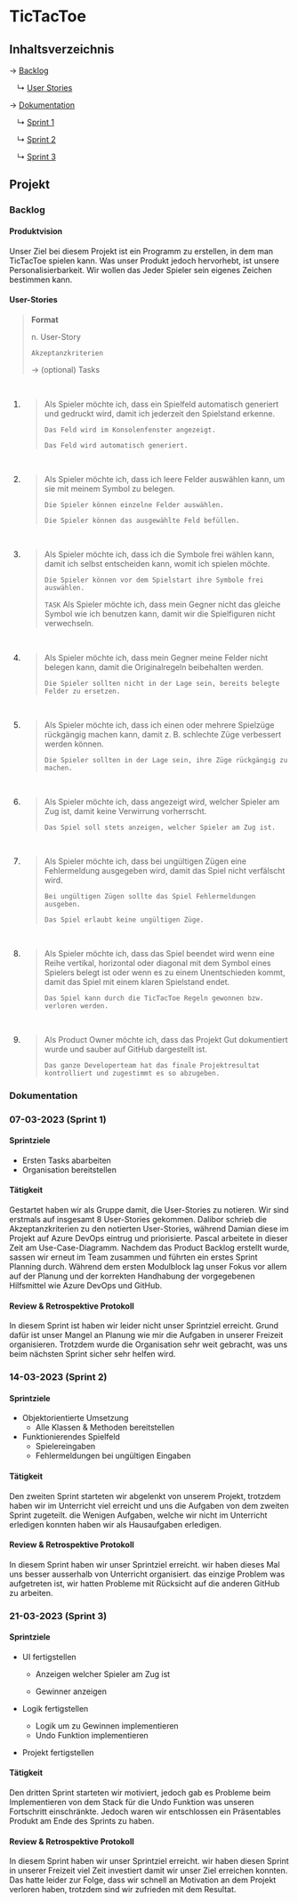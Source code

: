 
# TicTacToe

## Inhaltsverzeichnis

→ [Backlog](#backlog)

&emsp;↳ [User Stories](#user-stories)&emsp;

→ [Dokumentation](#dokumentation)

&emsp;↳ [Sprint 1](#14-03-2023-sprint-1)

&emsp;↳ [Sprint 2](#14-03-2023-sprint-2)

&emsp;↳ [Sprint 3](#14-03-2023-sprint-3)

## Projekt

### Backlog

####  Produktvision

Unser Ziel bei diesem Projekt ist ein Programm zu erstellen, in dem man TicTacToe spielen kann. Was unser Produkt jedoch hervorhebt, ist unsere Personalisierbarkeit. Wir wollen das Jeder Spieler sein eigenes Zeichen bestimmen kann.

#### User-Stories

> **Format**
>
> n. User-Story
>
> `Akzeptanzkriterien`
>
> 	-> (optional) Tasks

<br>

1. > Als Spieler möchte ich, dass ein Spielfeld automatisch generiert und gedruckt wird, damit ich jederzeit den Spielstand erkenne.
   >
   > `Das Feld wird im Konsolenfenster angezeigt.`
   >
   > `Das Feld wird automatisch generiert.`

   <br>

2. > Als Spieler möchte ich, dass ich leere Felder auswählen kann, um sie mit meinem Symbol zu belegen.
   >
   > `Die Spieler können einzelne Felder auswählen.`
   >
   > `Die Spieler können das ausgewählte Feld befüllen.`

   <br>

3. > Als Spieler möchte ich, dass ich die Symbole frei wählen kann, damit ich selbst entscheiden kann, womit ich spielen möchte.
   >
   > `Die Spieler können vor dem Spielstart ihre Symbole frei auswählen.`
   >
   > `TASK` Als Spieler möchte ich, dass mein Gegner nicht das gleiche Symbol wie ich benutzen kann, damit wir die Spielfiguren nicht verwechseln.

   <br>

4. > Als Spieler möchte ich, dass mein Gegner meine Felder nicht belegen kann, damit die Originalregeln beibehalten werden.
   >
   > `Die Spieler sollten nicht in der Lage sein, bereits belegte Felder zu ersetzen.`

   <br>

5. > Als Spieler möchte ich, dass ich einen oder mehrere Spielzüge rückgängig machen kann, damit z. B. schlechte Züge verbessert werden können.
   >
   > `Die Spieler sollten in der Lage sein, ihre Züge rückgängig zu machen.`

   <br>

6. > Als Spieler möchte ich, dass angezeigt wird, welcher Spieler am Zug ist, damit keine Verwirrung vorherrscht.
   >
   > `Das Spiel soll stets anzeigen, welcher Spieler am Zug ist.`

   <br>

7. > Als Spieler möchte ich, dass bei ungültigen Zügen eine Fehlermeldung ausgegeben wird, damit das Spiel nicht verfälscht wird.
   >
   > `Bei ungültigen Zügen sollte das Spiel Fehlermeldungen ausgeben.`
   >
   > `Das Spiel erlaubt keine ungültigen Züge.`

   <br>

8. > Als Spieler möchte ich, dass das Spiel beendet wird wenn eine Reihe vertikal, horizontal oder diagonal mit dem Symbol eines Spielers belegt ist oder wenn es zu einem Unentschieden kommt, damit das Spiel mit einem klaren Spielstand endet.
   >
   > `Das Spiel kann durch die TicTacToe Regeln gewonnen bzw. verloren werden. `

   <br>

9. > Als Product Owner möchte ich, dass das Projekt Gut dokumentiert wurde und sauber auf GitHub dargestellt ist.
   >
   > `Das ganze Developerteam hat das finale Projektresultat kontrolliert und zugestimmt es so abzugeben. `

      

### Dokumentation

### 07-03-2023 (Sprint 1)

#### Sprintziele

- Ersten Tasks abarbeiten
- Organisation bereitstellen

#### Tätigkeit

Gestartet haben wir als Gruppe damit, die User-Stories zu notieren. Wir sind erstmals auf insgesamt 8 User-Stories gekommen. Dalibor schrieb die Akzeptanzkriterien zu den notierten User-Stories, während Damian diese im Projekt auf Azure DevOps eintrug und priorisierte. Pascal arbeitete in dieser Zeit am Use-Case-Diagramm. Nachdem das Product Backlog erstellt wurde, sassen wir erneut im Team zusammen und führten ein erstes Sprint Planning durch. Während dem ersten Modulblock lag unser Fokus vor allem auf der Planung und der korrekten Handhabung der vorgegebenen Hilfsmittel wie Azure DevOps und GitHub.

#### Review & Retrospektive Protokoll

In diesem Sprint ist haben wir leider nicht unser Sprintziel erreicht. Grund dafür ist unser Mangel an Planung wie mir die Aufgaben in unserer Freizeit organisieren. Trotzdem wurde die Organisation sehr weit gebracht, was uns beim nächsten Sprint sicher sehr helfen wird.

### 14-03-2023 (Sprint 2)

#### Sprintziele

- Objektorientierte Umsetzung
  - Alle Klassen & Methoden bereitstellen
- Funktionierendes Spielfeld
  - Spielereingaben
  - Fehlermeldungen bei ungültigen Eingaben

#### Tätigkeit

Den zweiten Sprint starteten wir abgelenkt von unserem Projekt, trotzdem haben wir im Unterricht viel erreicht und uns die Aufgaben von dem zweiten Sprint zugeteilt. die Wenigen Aufgaben, welche wir nicht im Unterricht erledigen konnten haben wir als Hausaufgaben erledigen.

#### Review & Retrospektive Protokoll

In diesem Sprint haben wir unser Sprintziel erreicht.
wir haben dieses Mal uns besser ausserhalb von Unterricht organisiert. das einzige Problem was aufgetreten ist, wir hatten Probleme mit Rücksicht auf die anderen GitHub zu arbeiten.

### 21-03-2023 (Sprint 3)

#### Sprintziele

- UI fertigstellen

  - Anzeigen welcher Spieler am Zug ist

  - Gewinner anzeigen

- Logik fertigstellen
  - Logik um zu Gewinnen implementieren
  - Undo Funktion implementieren
- Projekt fertigstellen

#### Tätigkeit

Den dritten Sprint starteten wir motiviert, jedoch gab es Probleme beim Implementieren von dem Stack für die Undo Funktion was unseren Fortschritt einschränkte. Jedoch waren wir entschlossen ein Präsentables Produkt am Ende des Sprints zu haben.

#### Review & Retrospektive Protokoll

In diesem Sprint haben wir unser Sprintziel erreicht.
wir haben diesen Sprint in unserer Freizeit viel Zeit investiert damit wir unser Ziel erreichen konnten. 
Das hatte leider zur Folge, dass wir schnell an Motivation an dem Projekt verloren haben, trotzdem sind wir zufrieden mit dem Resultat.

